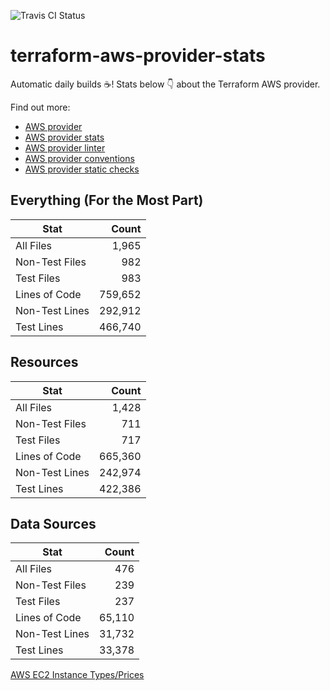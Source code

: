 ![Travis CI Status](https://travis-ci.org/YakDriver/terraform-aws-provider-stats.svg?branch=main)
# terraform-aws-provider-stats

Automatic daily builds :coffee:! Stats below :point_down: about the Terraform AWS provider.

Find out more:
* [AWS provider](https://github.com/terraform-providers/terraform-provider-aws)
* [AWS provider stats](https://github.com/YakDriver/terraform-aws-provider-stats)
* [AWS provider linter](https://github.com/terraform-providers/terraform-provider-aws/tree/master/awsproviderlint)
* [AWS provider conventions](https://github.com/YakDriver/terraform-aws-conventions)
* [AWS provider static checks](https://github.com/YakDriver/terraform-aws-provider-static-checks)



## Everything (For the Most Part)

|  Stat  |  Count  |
| ------------- | -------------: |
|  All Files  |  1,965  |
|  Non-Test Files  |  982  |
|  Test Files  |  983  |
|  Lines of Code  |  759,652  |
|  Non-Test Lines  |  292,912  |
|  Test Lines  |  466,740  |



## Resources

|  Stat  |  Count  |
| ------------- | -------------: |
|  All Files  |  1,428  |
|  Non-Test Files  |  711  |
|  Test Files  |  717  |
|  Lines of Code  |  665,360  |
|  Non-Test Lines  |  242,974  |
|  Test Lines  |  422,386  |



## Data Sources

|  Stat  |  Count  |
| ------------- | -------------: |
|  All Files  |  476  |
|  Non-Test Files  |  239  |
|  Test Files  |  237  |
|  Lines of Code  |  65,110  |
|  Non-Test Lines  |  31,732  |
|  Test Lines  |  33,378  |




[AWS EC2 Instance Types/Prices](https://github.com/YakDriver/aws-ec2-instance-types)
